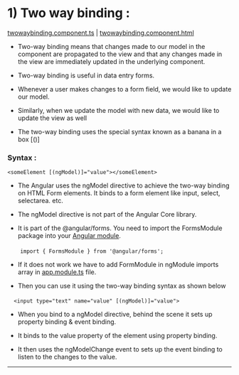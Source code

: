 
# 1) Two way binding : 

[twowaybinding.component.ts](https://github.com/Girish-GAP/Angular/blob/main/Binding/Two%20way%20binding/src/app/twowaybinding/twowaybinding.component.ts)    |
[twowaybinding.component.html](https://github.com/Girish-GAP/Angular/blob/main/Binding/Two%20way%20binding/src/app/twowaybinding/twowaybinding.component.html)   

- Two-way binding means that changes made to our model in the component are propagated to the view and 
that any changes made in the view are immediately updated in the underlying component.

- Two-way binding is useful in data entry forms. 


- Whenever a user makes changes to a form field, we would like to update our model. 


- Similarly, when we update the model with new data, we would like to update the view as well


- The two-way binding uses the special syntax known as a banana in a box [()]

### Syntax :
    <someElement [(ngModel)]="value"></someElement>
    
 - The Angular uses the ngModel directive to achieve the two-way binding on HTML Form elements. 
 It binds to a form element like input, select, selectarea. etc.
 
 - The ngModel directive is not part of the Angular Core library. 
 
 
 - It is part of the @angular/forms. You need to import the FormsModule package into your [Angular module](https://github.com/Girish-GAP/Angular/blob/main/Binding/Two%20way%20binding/src/app/app.module.ts).
 
 #### 
        import { FormsModule } from '@angular/forms';
        
- If it does not work we have to add FormModule in ngModule imports array in [app.module.ts](https://github.com/Girish-GAP/Angular/blob/main/Binding/Two%20way%20binding/src/app/app.module.ts) file.

- Then you can use it using the two-way binding syntax as shown below

####  
      <input type="text" name="value" [(ngModel)]="value">
      
- When you bind to a ngModel directive, behind the scene it sets up property binding & event binding. 


- It binds to the value property of the element using property binding. 


- It then uses the ngModelChange event to sets up the event binding to listen to the changes to the value.

-----------------------------------





